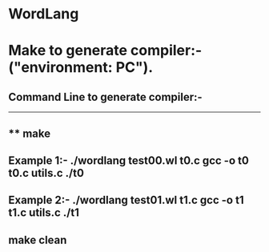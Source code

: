 # WordLang
# Make to generate compiler:- ("environment: PC").

## Command Line to generate compiler:-

------------------------ 
** make
------------------------
Example 1:-
./wordlang test00.wl t0.c
gcc -o t0 t0.c utils.c
./t0
---------------
Example 2:-
 ./wordlang test01.wl t1.c
 gcc -o t1 t1.c utils.c
 ./t1
------------------------
make clean
------------------------
